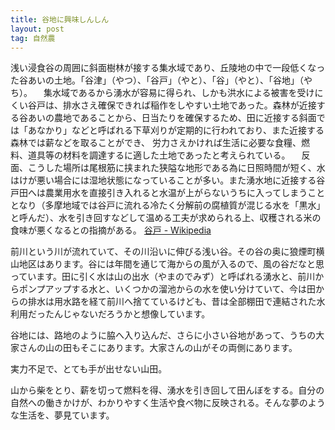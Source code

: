 ```yaml
---
title: 谷地に興味しんしん
layout: post
tag: 自然農
---
```



>
浅い浸食谷の周囲に斜面樹林が接する集水域であり、丘陵地の中で一段低くなった谷あいの土地。「谷津」（やつ）、「谷戸」（やと）、「谷」（やと）、「谷地」（やち）。
　集水域であるから湧水が容易に得られ、しかも洪水による被害を受けにくい谷戸は、排水さえ確保できれば稲作をしやすい土地であった。森林が近接する谷あいの農地であることから、日当たりを確保するため、田に近接する斜面では「あなかり」などと呼ばれる下草刈りが定期的に行われており、また近接する森林では薪などを取ることができ、
労力さえかければ生活に必要な食糧、燃料、道具等の材料を調達するに適した土地であったと考えられている。
　反面、こうした場所は尾根筋に挟まれた狭隘な地形である為に日照時間が短く、水はけが悪い場合には湿地状態になっていることが多い。また湧水地に近接する谷戸田へは農業用水を直接引き入れると水温が上がらないうちに入ってしまうこととなり（多摩地域では谷戸に流れる冷たく分解前の腐植質が混じる水を「黒水」と呼んだ）、水を引き回すなどして温める工夫が求められる上、収穫される米の食味が悪くなるとの指摘がある。
<a href="http://ja.wikipedia.org/wiki/%E8%B0%B7%E6%88%B8" target="_blank" title="谷戸 - Wikipedia">谷戸 - Wikipedia</a>



前川という川が流れていて、その川沿いに伸びる浅い谷。その谷の奥に狼煙町横山地区はあります。谷には年間を通じて海からの風が入るので、風の谷だなと思っています。田に引く水は山の出水（やまのでみず）と呼ばれる湧水と、前川からポンプアップする水と、いくつかの溜池からの水を使い分けていて、今は田からの排水は用水路を経て前川へ捨てているけども、昔は全部棚田で連結された水利用だったんじゃないだろうかと想像しています。

谷地には、路地のように脇へ入り込んだ、さらに小さい谷地があって、うちの大家さんの山の田もそこにあります。大家さんの山がその両側にあります。

実力不足で、とても手が出せない山田。

山から柴をとり、薪を切って燃料を得、湧水を引き回して田んぼをする。自分の自然への働きかけが、わかりやすく生活や食べ物に反映される。そんな夢のような生活を、夢見ています。

　
